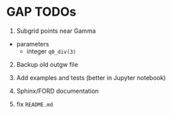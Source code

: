 # GAP TODOs

1. Subgrid points near Gamma
  - parameters
    - integer `q0_div(3)`

2. Backup old outgw file

3. Add examples and tests (better in Jupyter notebook)

4. Sphinx/FORD documentation

5. fix `README.md`

